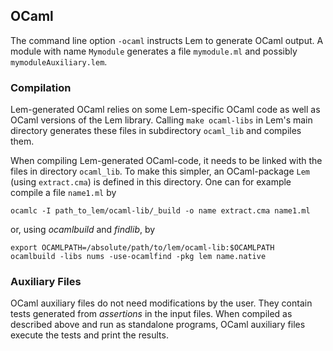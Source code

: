 ## OCaml

The command line option `-ocaml` instructs Lem to generate OCaml output. A module with name `Mymodule` generates a file `mymodule.ml` and possibly `mymoduleAuxiliary.lem`. 

### Compilation
Lem-generated OCaml relies on some Lem-specific OCaml code as well as OCaml versions of the Lem library. Calling `make ocaml-libs` in Lem's main directory generates these files in subdirectory `ocaml_lib` and
compiles them. 

When compiling Lem-generated OCaml-code, it needs to be linked with the files in directory `ocaml_lib`. To make this simpler, an OCaml-package `Lem` (using `extract.cma`) is defined in this directory. One can for example compile a file `name1.ml`
by

    ocamlc -I path_to_lem/ocaml-lib/_build -o name extract.cma name1.ml

or, using *ocamlbuild* and *findlib*, by

    export OCAMLPATH=/absolute/path/to/lem/ocaml-lib:$OCAMLPATH
    ocamlbuild -libs nums -use-ocamlfind -pkg lem name.native
	
### Auxiliary Files
OCaml auxiliary files do not need modifications by the user.
They contain tests generated from *assertions* in the input files.
When compiled as described above and run as standalone programs, 
OCaml auxiliary files execute the tests and print the results.

